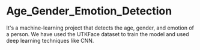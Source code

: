 # Age_Gender_Emotion_Detection
It's a machine-learning project that detects the age, gender, and emotion of a person. We have used the UTKFace dataset to train the model and used deep learning techniques like CNN. 
